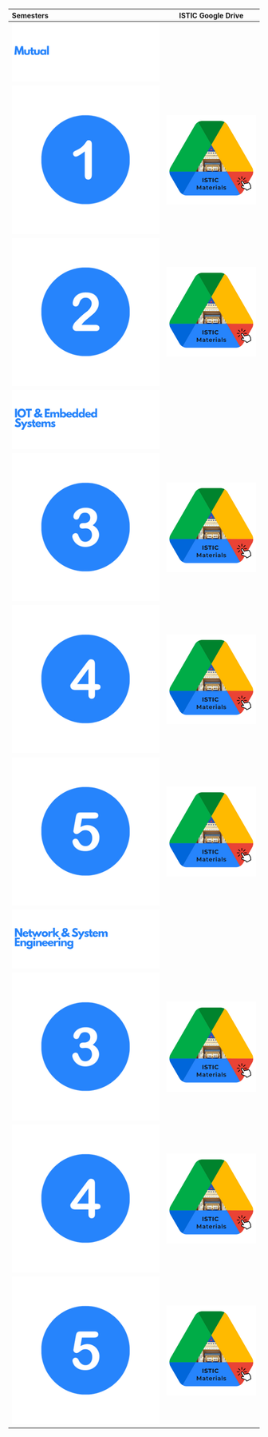 <br>
<br>
<br>

| Semesters             |          ISTIC Google Drive                  |  
|:--------                              |:--------:                    | 
| <img src="images/Drive/1.png" >                                                                                                                                                 |  |:--------                              | 
| [<img src="images/Drive/Numbers/1.png"  a>](https://drive.google.com/drive/folders/1gftTLJCmQZj167LFH59PvFvBQsE3ED48)                        |      [<img src="images/Drive/MAT.png" a>](https://drive.google.com/drive/folders/1gftTLJCmQZj167LFH59PvFvBQsE3ED48)                        |      
| [<img src="images/Drive/Numbers/2.png"  a>](https://drive.google.com/drive/folders/1gftTLJCmQZj167LFH59PvFvBQsE3ED48)                        |       [<img src="images/Drive/MAT.png" alt="Wait for it!"  >](https://drive.google.com/drive/folders/1xcZRV-iIe5D_xBhW0YED2JXX6GLeAvAp)                        |      
|  <img src="images/Drive/3.png" >                                           |   
| [<img src="images/Drive/Numbers/3.png"  a>](https://drive.google.com/drive/folders/1gftTLJCmQZj167LFH59PvFvBQsE3ED48)                          |      [<img src="images/Drive/MAT.png" alt="Wait for it!"  >](https://drive.google.com/drive/folders/1JE-YKVxuEXXHk_7HxaPY-KQ4A4nKtoeV)                        |      
| [<img src="images/Drive/Numbers/4.png"  a>](https://drive.google.com/drive/folders/1gftTLJCmQZj167LFH59PvFvBQsE3ED48)                         |       [<img src="images/Drive/MAT.png" alt="Wait for it!"  >](https://drive.google.com/drive/folders/1tUIBi8edWYZhlVXxGlEgLLAw5eDsayxn)                        |   
| [<img src="images/Drive/Numbers/5.png"  a>](https://drive.google.com/drive/folders/1gftTLJCmQZj167LFH59PvFvBQsE3ED48)                        |     [<img src="images/Drive/MAT.png" alt="Wait for it!" >](https://drive.google.com/drive/folders/1iaA3hUW-RigsXSjlDPegekHv3UnvZlZX)                          | 
| <img src="images/Drive/2.png" >                                                                                                                        |   
| [<img src="images/Drive/Numbers/3.png"   a>](https://drive.google.com/drive/folders/1gftTLJCmQZj167LFH59PvFvBQsE3ED48)                         |      [<img src="images/Drive/MAT.png" alt="Wait for it!"  >](https://drive.google.com/drive/folders/1vVGi6lDN0zFIEqgQ7gFasKp4YL27oivJ)                        |      
| [<img src="images/Drive/Numbers/4.png"   a>](https://drive.google.com/drive/folders/1gftTLJCmQZj167LFH59PvFvBQsE3ED48)                        |          [<img src="images/Drive/MAT.png" alt="Wait for it!" >](https://drive.google.com/drive/folders/1F9LLbURNRJs_s7NxcsYDjedVG3PA4noz)                     |   
|[<img src="images/Drive/Numbers/5.png"   a>](https://drive.google.com/drive/folders/1gftTLJCmQZj167LFH59PvFvBQsE3ED48)                       |     [<img src="images/Drive/MAT.png" alt="Wait for it!" >](https://drive.google.com/drive/folders/1frK3DmAr7aBpbCCZ_Dh2H0d2LjZuOgN6)                          |     

